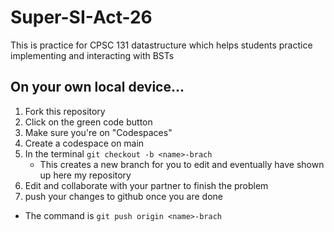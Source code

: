 # Super-SI-Act-26
This is practice for CPSC 131 datastructure which helps students practice implementing and interacting with BSTs

## On your own local device...
1. Fork this repository
2. Click on the green code button
3. Make sure you're on "Codespaces"
4. Create a codespace on main
5. In the terminal `git checkout -b <name>-brach`
   - This creates a new branch for you to edit and eventually have shown up here my repository 
7. Edit and collaborate with your partner to finish the problem
8. push your changes to github once you are done
  - The command is `git push origin <name>-brach`
